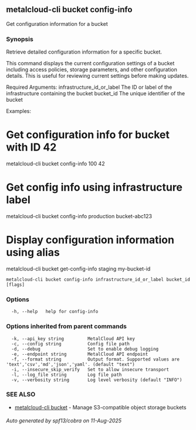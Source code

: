 ## metalcloud-cli bucket config-info

Get configuration information for a bucket

### Synopsis

Retrieve detailed configuration information for a specific bucket.

This command displays the current configuration settings of a bucket including
access policies, storage parameters, and other configuration details. This is
useful for reviewing current settings before making updates.

Required Arguments:
  infrastructure_id_or_label    The ID or label of the infrastructure containing the bucket
  bucket_id                     The unique identifier of the bucket

Examples:
  # Get configuration info for bucket with ID 42
  metalcloud-cli bucket config-info 100 42

  # Get config info using infrastructure label
  metalcloud-cli bucket config-info production bucket-abc123

  # Display configuration information using alias
  metalcloud-cli bucket get-config-info staging my-bucket-id

```
metalcloud-cli bucket config-info infrastructure_id_or_label bucket_id [flags]
```

### Options

```
  -h, --help   help for config-info
```

### Options inherited from parent commands

```
  -k, --api_key string         MetalCloud API key
  -c, --config string          Config file path
  -d, --debug                  Set to enable debug logging
  -e, --endpoint string        MetalCloud API endpoint
  -f, --format string          Output format. Supported values are 'text','csv','md','json','yaml'. (default "text")
  -i, --insecure_skip_verify   Set to allow insecure transport
  -l, --log_file string        Log file path
  -v, --verbosity string       Log level verbosity (default "INFO")
```

### SEE ALSO

* [metalcloud-cli bucket](metalcloud-cli_bucket.md)	 - Manage S3-compatible object storage buckets

###### Auto generated by spf13/cobra on 11-Aug-2025

